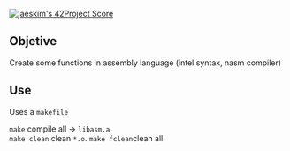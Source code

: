 [![jaeskim's 42Project Score](https://badge42.herokuapp.com/api/project/mrubio/Libasm)](https://github.com/JaeSeoKim/badge42)

## Objetive

Create some functions in assembly language (intel syntax, nasm compiler)

## Use

Uses a `makefile`

`make` compile all -> `libasm.a`.</br>
`make clean` clean `*.o`.
`make fclean`clean all.
